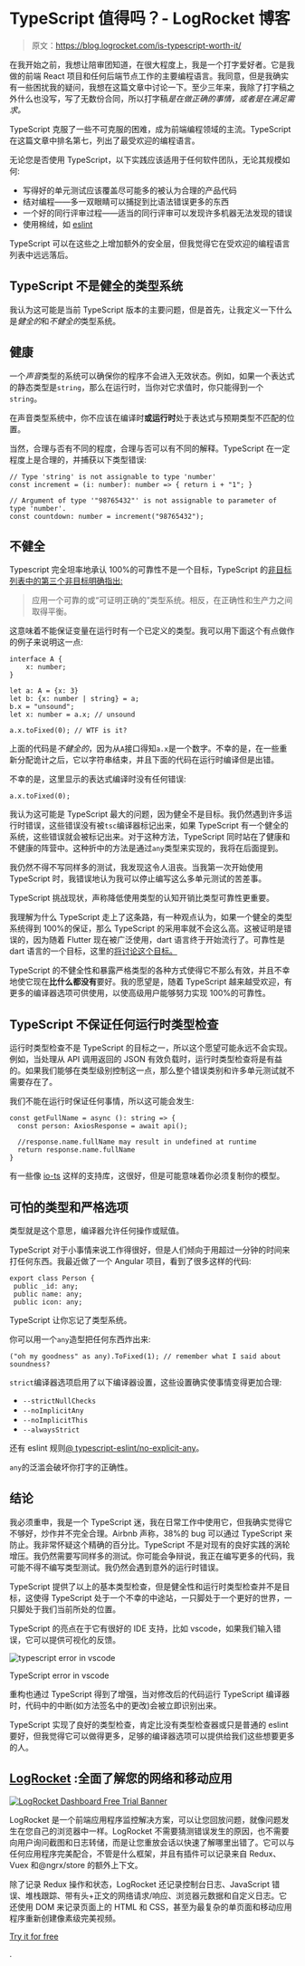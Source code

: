 # TypeScript 值得吗？- LogRocket 博客

> 原文：<https://blog.logrocket.com/is-typescript-worth-it/>

在我开始之前，我想让陪审团知道，在很大程度上，我是一个打字爱好者。它是我做的前端 React 项目和任何后端节点工作的主要编程语言。我同意，但是我确实有一些困扰我的疑问，我想在这篇文章中讨论一下。至少三年来，我除了打字稿之外什么也没写，写了无数份合同，所以打字稿*是在做正确的事情，或者是在满足需求。*

TypeScript 克服了一些不可克服的困难，成为前端编程领域的主流。TypeScript 在这篇文章中排名第七，列出了最受欢迎的编程语言。

无论您是否使用 TypeScript，以下实践应该适用于任何软件团队，无论其规模如何:

*   写得好的单元测试应该覆盖尽可能多的被认为合理的产品代码
*   结对编程——多一双眼睛可以捕捉到比语法错误更多的东西
*   一个好的同行评审过程——适当的同行评审可以发现许多机器无法发现的错误
*   使用棉绒，如 [eslint](https://eslint.org/)

TypeScript 可以在这些之上增加额外的安全层，但我觉得它在受欢迎的编程语言列表中远远落后。

## TypeScript 不是健全的类型系统

我认为这可能是当前 TypeScript 版本的主要问题，但是首先，让我定义一下什么是*健全的*和*不健全的*类型系统。

## 健康

一个*声音*类型的系统可以确保你的程序不会进入无效状态。例如，如果一个表达式的静态类型是`string`，那么在运行时，当你对它求值时，你只能得到一个`string`。

在声音类型系统中，你不应该在编译时**或运行时**处于表达式与预期类型不匹配的位置。

当然，合理与否有不同的程度，合理与否可以有不同的解释。TypeScript 在一定程度上是合理的，并捕获以下类型错误:

```
// Type 'string' is not assignable to type 'number'
const increment = (i: number): number => { return i + "1"; }

// Argument of type '"98765432"' is not assignable to parameter of type 'number'.
const countdown: number = increment("98765432");
```

## 不健全

Typescript 完全坦率地承认 100%的可靠性不是一个目标，TypeScript 的[非目标列表中的第三个非目标明确指出:](https://github.com/Microsoft/TypeScript/wiki/TypeScript-Design-Goals)

> 应用一个可靠的或“可证明正确的”类型系统。相反，在正确性和生产力之间取得平衡。

这意味着不能保证变量在运行时有一个已定义的类型。我可以用下面这个有点做作的例子来说明这一点:

```
interface A {
    x: number;
}

let a: A = {x: 3}
let b: {x: number | string} = a; 
b.x = "unsound";
let x: number = a.x; // unsound

a.x.toFixed(0); // WTF is it?
```

上面的代码是*不健全的*，因为从`A`接口得知`a.x`是一个数字。不幸的是，在一些重新分配诡计之后，它以字符串结束，并且下面的代码在运行时编译但是出错。

不幸的是，这里显示的表达式编译时没有任何错误:

```
a.x.toFixed(0);
```

我认为这可能是 TypeScript 最大的问题，因为健全不是目标。我仍然遇到许多运行时错误，这些错误没有被`tsc`编译器标记出来，如果 TypeScript 有一个健全的系统，这些错误就会被标记出来。对于这种方法，TypeScript 同时站在了健康和不健康的阵营中。这种折中的方法是通过`any`类型来实现的，我将在后面提到。

我仍然不得不写同样多的测试，我发现这令人沮丧。当我第一次开始使用 TypeScript 时，我错误地认为我可以停止编写这么多单元测试的苦差事。

TypeScript 挑战现状，声称降低使用类型的认知开销比类型可靠性更重要。

我理解为什么 TypeScript 走上了这条路，有一种观点认为，如果一个健全的类型系统得到 100%的保证，那么 TypeScript 的采用率就不会这么高。这被证明是错误的，因为随着 Flutter 现在被广泛使用，dart 语言终于开始流行了。可靠性是 dart 语言的一个目标，这里的[将讨论这个目标。](https://dart.dev/guides/language/sound-dart)

TypeScript 的不健全性和暴露严格类型的各种方式使得它不那么有效，并且不幸地使它现在**比什么都没有**要好。我的愿望是，随着 TypeScript 越来越受欢迎，有更多的编译器选项可供使用，以使高级用户能够努力实现 100%的可靠性。

## TypeScript 不保证任何运行时类型检查

运行时类型检查不是 TypeScript 的目标之一，所以这个愿望可能永远不会实现。例如，当处理从 API 调用返回的 JSON 有效负载时，运行时类型检查将是有益的。如果我们能够在类型级别控制这一点，那么整个错误类别和许多单元测试就不需要存在了。

我们不能在运行时保证任何事情，所以这可能会发生:

```
const getFullName = async (): string => {
  const person: AxiosResponse = await api();

  //response.name.fullName may result in undefined at runtime
  return response.name.fullName
}
```

有一些像 [io-ts](https://github.com/gcanti/io-ts) 这样的支持库，这很好，但是可能意味着你必须复制你的模型。

## 可怕的类型和严格选项

类型就是这个意思，编译器允许任何操作或赋值。

TypeScript 对于小事情来说工作得很好，但是人们倾向于用超过一分钟的时间来打任何东西。我最近做了一个 Angular 项目，看到了很多这样的代码:

```
export class Person {
 public _id: any;
 public name: any;
 public icon: any;
```

TypeScript 让你忘记了类型系统。

你可以用一个`any`造型把任何东西炸出来:

```
("oh my goodness" as any).ToFixed(1); // remember what I said about soundness?
```

`strict`编译器选项启用了以下编译器设置，这些设置确实使事情变得更加合理:

*   `--strictNullChecks`
*   `--noImplicitAny`
*   `--noImplicitThis`
*   `--alwaysStrict`

还有 eslint 规则[@ typescript-eslint/no-explicit-any](https://github.com/typescript-eslint/typescript-eslint/blob/master/packages/eslint-plugin/docs/rules/no-explicit-any.md)。

`any`的泛滥会破坏你打字的正确性。

## 结论

我必须重申，我是一个 TypeScript 迷，我在日常工作中使用它，但我确实觉得它不够好，炒作并不完全合理。Airbnb 声称，38%的 bug 可以通过 TypeScript 来防止。我非常怀疑这个精确的百分比。TypeScript 不是对现有的良好实践的涡轮增压。我仍然需要写同样多的测试。你可能会争辩说，我正在编写更多的代码，我可能不得不编写类型测试。我仍然会遇到意外的运行时错误。

TypeScript 提供了以上的基本类型检查，但是健全性和运行时类型检查并不是目标，这使得 TypeScript 处于一个不幸的中途站，一只脚处于一个更好的世界，一只脚处于我们当前所处的位置。

TypeScript 的亮点在于它有很好的 IDE 支持，比如 vscode，如果我们输入错误，它可以提供可视化的反馈。

![typescript error in vscode](img/be93d8b595b7c3dd2e48818c1a873805.png)

TypeScript error in vscode

重构也通过 TypeScript 得到了增强，当对修改后的代码运行 TypeScript 编译器时，代码中的中断(如方法签名中的更改)会被立即识别出来。

TypeScript 实现了良好的类型检查，肯定比没有类型检查器或只是普通的 eslint 要好，但我觉得它可以做得更多，足够的编译器选项可以提供给我们这些想要更多的人。

## [LogRocket](https://lp.logrocket.com/blg/typescript-signup) :全面了解您的网络和移动应用

[![LogRocket Dashboard Free Trial Banner](img/d6f5a5dd739296c1dd7aab3d5e77eeb9.png)](https://lp.logrocket.com/blg/typescript-signup)

LogRocket 是一个前端应用程序监控解决方案，可以让您回放问题，就像问题发生在您自己的浏览器中一样。LogRocket 不需要猜测错误发生的原因，也不需要向用户询问截图和日志转储，而是让您重放会话以快速了解哪里出错了。它可以与任何应用程序完美配合，不管是什么框架，并且有插件可以记录来自 Redux、Vuex 和@ngrx/store 的额外上下文。

除了记录 Redux 操作和状态，LogRocket 还记录控制台日志、JavaScript 错误、堆栈跟踪、带有头+正文的网络请求/响应、浏览器元数据和自定义日志。它还使用 DOM 来记录页面上的 HTML 和 CSS，甚至为最复杂的单页面和移动应用程序重新创建像素级完美视频。

[Try it for free](https://lp.logrocket.com/blg/typescript-signup)

.
